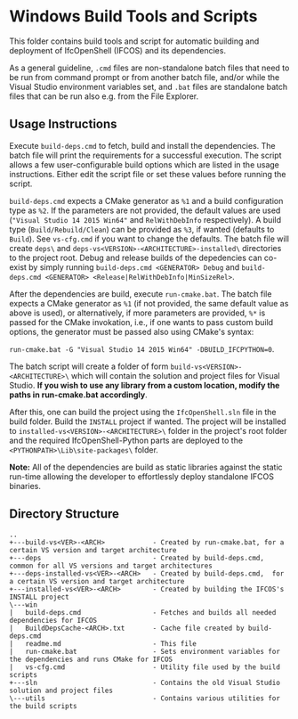 Windows Build Tools and Scripts
===============================
This folder contains build tools and script for automatic building and deployment of IfcOpenShell (IFCOS)
and its dependencies.

As a general guideline, `.cmd` files are non-standalone batch files that need to be run from command
prompt or from another batch file, and/or while the Visual Studio environment variables set, and `.bat` files are
standalone batch files that can be run also e.g. from the File Explorer.

Usage Instructions
------------------
Execute `build-deps.cmd` to fetch, build and install the dependencies. The batch file will print
the requirements for a successful execution. The script allows a few user-configurable build options
which are listed in the usage instructions. Either edit the script file or set these values before
running the script.

`build-deps.cmd` expects a CMake generator as `%1` and a build configuration type as `%2`. If the parameters
are not provided, the default values are used (`"Visual Studio 14 2015 Win64"` and `RelWithDebInfo` respectively).
A build type (`Build/Rebuild/Clean`) can be provided as `%3`, if wanted (defaults to `Build`). See `vs-cfg.cmd`
if you want to change the defaults. The batch file will create `deps\` and `deps-vs<VERSION>-<ARCHITECTURE>-installed\`
directories to the project root. Debug and release builds of the depedencies can co-exist by simply running
`build-deps.cmd <GENERATOR> Debug` and `build-deps.cmd <GENERATOR> <Release|RelWithDebInfo|MinSizeRel>`.

After the dependencies are build, execute `run-cmake.bat`. The batch file expects a CMake generator as
`%1` (if not provided, the same default value as above is used), or alternatively, if more parameters are provided, `%*` is passed for the CMake invokation, i.e., if one 
wants to pass custom build options, the generator must be passed also using CMake's syntax:

`run-cmake.bat -G "Visual Studio 14 2015 Win64" -DBUILD_IFCPYTHON=0`.

The batch script will create a folder of form `build-vs<VERSION>-<ARCHITECTURE>\` which will contain the solution and project files for Visual Studio.
**If you wish to use any library from a custom location, modify the paths in run-cmake.bat 
accordingly**.

After this, one can build the project using the `IfcOpenShell.sln` file in the build folder. Build the `INSTALL` project
if wanted. The project will be installed to `installed-vs<VERSION>-<ARCHITECTURE>\` folder in the project's root
folder and the required IfcOpenShell-Python parts are deployed to the `<PYTHONPATH>\Lib\site-packages\` folder.

**Note:** All of the dependencies are build as static libraries against the static run-time allowing the developer
to effortlessly deploy standalone IFCOS binaries.


Directory Structure
------------------
```
..
+---build-vs<VER>-<ARCH>            - Created by run-cmake.bat, for a certain VS version and target architecture
+---deps                            - Created by build-deps.cmd, common for all VS versions and target architectures
+---deps-installed-vs<VER>-<ARCH>   - Created by build-deps.cmd,  for a certain VS version and target architecture
+---installed-vs<VER>-<ARCH>        - Created by building the IFCOS's INSTALL project
\---win
|   build-deps.cmd                  - Fetches and builds all needed dependencies for IFCOS
|   BuildDepsCache-<ARCH>.txt       - Cache file created by build-deps.cmd
|   readme.md                       - This file
|   run-cmake.bat                   - Sets environment variables for the dependencies and runs CMake for IFCOS
|   vs-cfg.cmd                      - Utility file used by the build scripts
+---sln                             - Contains the old Visual Studio solution and project files
\---utils                           - Contains various utilities for the build scripts
```
